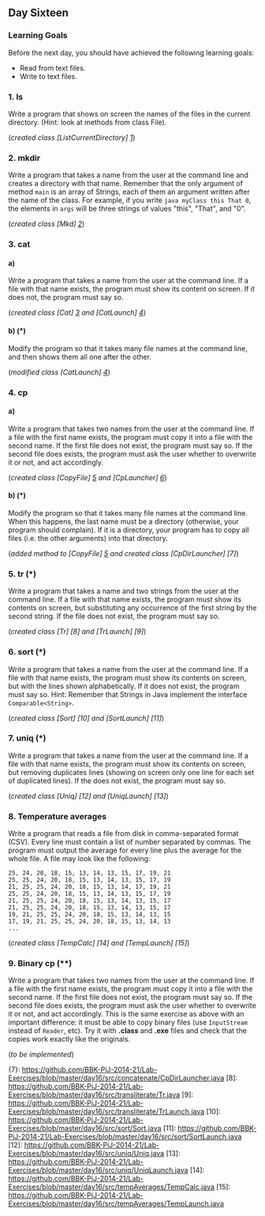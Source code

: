 ## Day Sixteen

### Learning Goals

Before the next day, you should have achieved the following learning goals:
  * Read from text files.
  * Write to text files.

### 1. ls

Write a program that shows on screen the names of the files in the current directory.
(Hint: look at methods from class File).

(*created class [ListCurrentDirectory] [1]*)

### 2. mkdir

Write a program that takes a name from the user at the command line and creates a directory with that name.
Remember that the only argument of method `main` is an array of Strings, each of them an argument written after
the name of the class. For example, if you write `java myClass this That 0`, the elements in `args` will be three
strings of values "this", "That", and "0".

(*created class [Mkd] [2]*)

### 3. cat

#### a)
Write a program that takes a name from the user at the command line. If a file with that name exists, the program
must show its content on screen. If it does not, the program must say so.

(*created class [Cat] [3] and [CatLaunch] [4]*)

#### b) (*)
Modify the program so that it takes many file names at the command line, and then shows them all one after the other.

(*modified class [CatLaunch] [4]*)

### 4. cp

#### a)
Write a program that takes two names from the user at the command line. If a file with the first name exists, the 
program must copy it into a file with the second name.
    If the first file does not exist, the program must say so. If the second file does exists, the program must ask the
user whether to overwrite it or not, and act accordingly.

(*created class [CopyFile] [5] and [CpLauncher] [6]*)

#### b) (*)
Modify the program so that it takes many file names at the command line. When this happens, the last name must 
be a directory (otherwise, your program should complain). If it is a directory, your program has to copy all files
(i.e. the other arguments) into that directory.

(*added method to [CopyFile] [5] and created class [CpDirLauncher] [7]*)

### 5. tr (*)

Write a program that takes a name and two strings from the user at the command line. If a file with that name exists,
the program must show its contents on screen, but substituting any occurrence of the first string by the second string.
If the file does not exist, the program must say so.

(*created class [Tr] [8] and [TrLaunch] [9]*)

### 6. sort (*)

Write a program that takes a name from the user at the command line. If a file with that name exists, the program
must show its contents on screen, but with the lines shown alphabetically. If it does not exist, the program must
say so.
    Hint: Remember that Strings in Java implement the interface `Comparable<String>`.

(*created class [Sort] [10] and [SortLaunch] [11]*)

### 7. uniq (*)

Write a program that takes a name from the user at the command line. If a file with that name exists, the program
must show its contents on screen, but removing duplicates lines (showing on screen only one line for each set of
duplicated lines). If the does not exist, the program must say so.

(*created class [Uniq] [12] and [UniqLaunch] [13]*)

### 8. Temperature averages

Write a program that reads a file from disk in comma-separated format (CSV). Every line must contain a list of
number separated by commas.
    The program must output the average for every line plus the average for the whole file. A file may look like the
following:
```
25, 24, 20, 18, 15, 13, 14, 13, 15, 17, 19, 21
25, 25, 24, 20, 18, 15, 13, 14, 13, 15, 17, 19
21, 25, 25, 24, 20, 18, 15, 13, 14, 17, 19, 21
25, 25, 24, 20, 18, 15, 13, 14, 13, 15, 17, 19
21, 25, 25, 24, 20, 18, 15, 13, 14, 13, 15, 17
21, 25, 25, 24, 20, 18, 15, 13, 14, 13, 15, 17
19, 21, 25, 25, 24, 20, 18, 15, 13, 14, 13, 15
17, 19, 21, 25, 25, 24, 20, 18, 15, 13, 14, 13
...
```

(*created class [TempCalc] [14] and [TempLaunch] [15]*)

### 9. Binary cp (**)

Write a program that takes two names from the user at the command line. If a file with the first name exists, the
program must copy it into a file with the second name. If the first file does not exist, the program must say so. If
the second file does exists, the program must ask the user whether to overwrite it or not, and act accordingly.
This is the same exercise as above with an important difference: it must be able to copy binary files (use
`InputStream` instead of `Reader`, etc). Try it with **.class** and **.exe** files and check that the copies work 
exactly like the originals.

(*to be implemented*)



[1]: https://github.com/BBK-PiJ-2014-21/Lab-Exercises/blob/master/day16/src/listDir/ListCurrentDirectory.java
[2]: https://github.com/BBK-PiJ-2014-21/Lab-Exercises/blob/master/day16/src/makeDir/Mkd.java
[3]: https://github.com/BBK-PiJ-2014-21/Lab-Exercises/blob/master/day16/src/concatenate/Cat.java
[4]: https://github.com/BBK-PiJ-2014-21/Lab-Exercises/blob/master/day16/src/concatenate/CatLaunch.java
[5]: https://github.com/BBK-PiJ-2014-21/Lab-Exercises/blob/master/day16/src/concatenate/CopyFile.java
[6]: https://github.com/BBK-PiJ-2014-21/Lab-Exercises/blob/master/day16/src/concatenate/CpLauncher.java
{7}: https://github.com/BBK-PiJ-2014-21/Lab-Exercises/blob/master/day16/src/concatenate/CpDirLauncher.java
[8]: https://github.com/BBK-PiJ-2014-21/Lab-Exercises/blob/master/day16/src/transliterate/Tr.java
[9]: https://github.com/BBK-PiJ-2014-21/Lab-Exercises/blob/master/day16/src/transliterate/TrLaunch.java
[10]: https://github.com/BBK-PiJ-2014-21/Lab-Exercises/blob/master/day16/src/sort/Sort.java
[11]: https://github.com/BBK-PiJ-2014-21/Lab-Exercises/blob/master/day16/src/sort/SortLaunch.java
[12]: https://github.com/BBK-PiJ-2014-21/Lab-Exercises/blob/master/day16/src/uniq/Uniq.java
[13]: https://github.com/BBK-PiJ-2014-21/Lab-Exercises/blob/master/day16/src/uniq/UniqLaunch.java
[14]: https://github.com/BBK-PiJ-2014-21/Lab-Exercises/blob/master/day16/src/tempAverages/TempCalc.java
[15]: https://github.com/BBK-PiJ-2014-21/Lab-Exercises/blob/master/day16/src/tempAverages/TempLaunch.java

